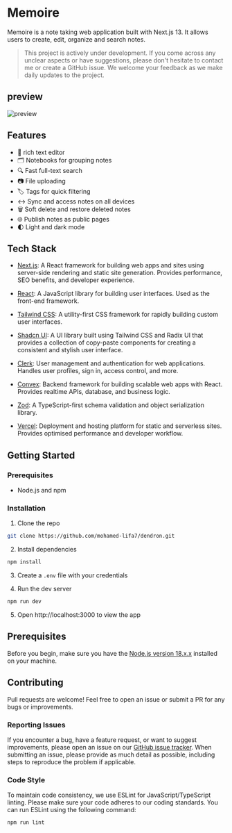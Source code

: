 # Memoire

Memoire is a note taking web application built with Next.js 13. It allows users to create, edit, organize and search notes.

> This project is actively under development. If you come across any unclear aspects or have suggestions, please don't hesitate to contact me or create a GitHub issue. We welcome your feedback as we make daily updates to the project.

## preview

![preview](./preview.png)

## Features

- 📝 rich text editor
- 🗂️ Notebooks for grouping notes
- 🔍 Fast full-text search
- 📷 File uploading
- 🏷️ Tags for quick filtering
- ↔️ Sync and access notes on all devices
- 🗑️ Soft delete and restore deleted notes
- 🌐 Publish notes as public pages
- 🌓 Light and dark mode

## Tech Stack

- [Next.js](https://nextjs.org/): A React framework for building web apps and sites using server-side rendering and static site generation. Provides performance, SEO benefits, and developer experience.

- [React](https://reactjs.org/): A JavaScript library for building user interfaces. Used as the front-end framework.

- [Tailwind CSS](https://tailwindcss.com/): A utility-first CSS framework for rapidly building custom user interfaces.

- [Shadcn UI](https://ui.shadcn.com/): A UI library built using Tailwind CSS and Radix UI that provides a collection of copy-paste components for creating a consistent and stylish user interface.

- [Clerk](https://clerk.dev/): User management and authentication for web applications. Handles user profiles, sign in, access control, and more.

- [Convex](https://convex.dev/): Backend framework for building scalable web apps with React. Provides realtime APIs, database, and business logic.

- [Zod](https://zod.dev/): A TypeScript-first schema validation and object serialization library.

- [Vercel](https://vercel.com/): Deployment and hosting platform for static and serverless sites. Provides optimised performance and developer workflow.

## Getting Started

### Prerequisites

- Node.js and npm

### Installation

1. Clone the repo

```bash
git clone https://github.com/mohamed-lifa7/dendron.git
```

2. Install dependencies

```bash
npm install
```

3. Create a `.env` file with your credentials

4. Run the dev server

```bash
npm run dev
```

5. Open http://localhost:3000 to view the app

## Prerequisites

Before you begin, make sure you have the [Node.js version 18.x.x](https://nodejs.org/) installed on your machine.

## Contributing

Pull requests are welcome! Feel free to open an issue or submit a PR for any bugs or improvements.

### Reporting Issues

If you encounter a bug, have a feature request, or want to suggest improvements, please open an issue on our [GitHub issue tracker](https://github.com/mohamed-lifa7/dendron.git/issues). When submitting an issue, please provide as much detail as possible, including steps to reproduce the problem if applicable.

### Code Style

To maintain code consistency, we use ESLint for JavaScript/TypeScript linting. Please make sure your code adheres to our coding standards. You can run ESLint using the following command:

```bash
npm run lint
```
 

